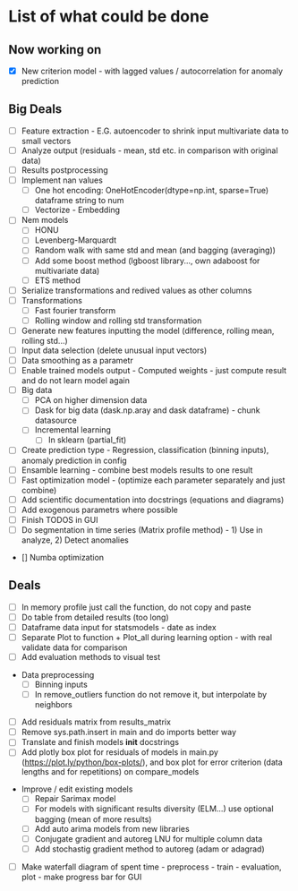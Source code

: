 # List of what could be done

## Now working on
- [x] New criterion model - with lagged values / autocorrelation for anomaly prediction


## Big Deals

- [ ] Feature extraction - E.G. autoencoder to shrink input multivariate data to small vectors
- [ ] Analyze output (residuals - mean, std etc. in comparison with original data)
- [ ] Results postprocessing
- [ ] Implement nan values
    - [ ] One hot encoding: OneHotEncoder(dtype=np.int, sparse=True) dataframe string to num
    - [ ] Vectorize - Embedding
- [ ] Nem models
    - [ ] HONU
    - [ ] Levenberg-Marquardt
    - [ ] Random walk with same std and mean (and bagging (averaging))
    - [ ] Add some boost method (lgboost library..., own adaboost for multivariate data)
    - [ ] ETS method
- [ ] Serialize transformations and redived values as other columns
- [ ] Transformations
    - [ ] Fast fourier transform
    - [ ] Rolling window and rolling std transformation
- [ ] Generate new features inputting the model (difference, rolling mean, rolling std...)
- [ ] Input data selection (delete unusual input vectors)
- [ ] Data smoothing as a parametr
- [ ] Enable trained models output - Computed weights - just compute result and do not learn model again
- [ ] Big data
    - [ ] PCA on higher dimension data
    - [ ] Dask for big data (dask.np.aray and dask dataframe) - chunk datasource
    - [ ] Incremental learning
        - [ ] In sklearn (partial_fit)
- [ ] Create prediction type - Regression, classification (binning inputs), anomaly prediction in config
- [ ] Ensamble learning - combine best models results to one result
- [ ] Fast optimization model - (optimize each parameter separately and just combine)
- [ ] Add scientific documentation into docstrings (equations and diagrams)
- [ ] Add exogenous parametrs where possible
- [ ] Finish TODOS in GUI
- [ ] Do segmentation in time series (Matrix profile method) - 1) Use in analyze, 2) Detect anomalies
- [] Numba optimization

## Deals

- [ ] In memory profile just call the function, do not copy and paste
- [ ] Do table from detailed results (too long)
- [ ] Dataframe data input for statsmodels - date as index
- [ ] Separate Plot to function + Plot_all during learning option - with real validate data for comparison
- [ ] Add evaluation methods to visual test
- Data preprocessing
    - [ ] Binning inputs
    - [ ] In remove_outliers function do not remove it, but interpolate by neighbors
- [ ] Add residuals matrix from results_matrix
- [ ] Remove sys.path.insert in main and do imports better way
- [ ] Translate and finish models __init__ docstrings
- [ ] Add plotly box plot for residuals of models in main.py (https://plot.ly/python/box-plots/), and box plot for error criterion (data lengths and for repetitions) on compare_models
- Improve / edit existing models
    - [ ] Repair Sarimax model
    - [ ] For models with significant results diversity (ELM...) use optional bagging (mean of more results)
    - [ ] Add auto arima models from new libraries
    - [ ] Conjugate gradient and autoreg LNU for multiple column data
    - [ ] Add stochastig gradient method to autoreg (adam or adagrad)
- [ ] Make waterfall diagram of spent time - preprocess - train - evaluation, plot - make progress bar for GUI